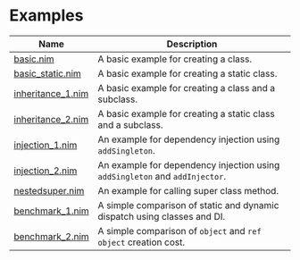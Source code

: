 # Examples



| Name                                                                                        | Description                                                                 |
|---------------------------------------------------------------------------------------------|-----------------------------------------------------------------------------|
| [basic.nim](https://github.com/YaDev/NimCLS/blob/master/examples/basic.nim)                 | A basic example for creating a class.                                       |
| [basic_static.nim](https://github.com/YaDev/NimCLS/blob/master/examples/basic_static.nim)   | A basic example for creating a static class.                                |
| [inheritance_1.nim](https://github.com/YaDev/NimCLS/blob/master/examples/inheritance_1.nim) | A basic example for creating a class and a subclass.                        |
| [inheritance_2.nim](https://github.com/YaDev/NimCLS/blob/master/examples/inheritance_2.nim) | A basic example for creating a static class and a subclass.                 |
| [injection_1.nim](https://github.com/YaDev/NimCLS/blob/master/examples/injection_1.nim)     | An example for dependency injection using `addSingleton`.                   |
| [injection_2.nim](https://github.com/YaDev/NimCLS/blob/master/examples/injection_2.nim)     | An example for dependency injection using `addSingleton` and `addInjector`. |
| [nestedsuper.nim](https://github.com/YaDev/NimCLS/blob/master/examples/nestedsuper.nim)     | An example for calling super class method.                                  |
| [benchmark_1.nim](https://github.com/YaDev/NimCLS/blob/master/examples/benchmark_1.nim)     | A simple comparison of static and dynamic dispatch using classes and DI.    |
| [benchmark_2.nim](https://github.com/YaDev/NimCLS/blob/master/examples/benchmark_2.nim)     | A simple comparison of `object` and `ref object` creation cost.             |